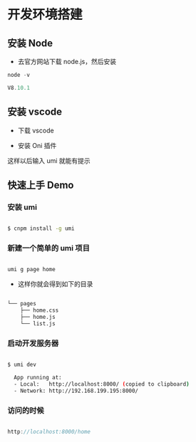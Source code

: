 # 开发环境搭建

## 安装 Node

- 去官方网站下载 node.js，然后安装

```javascript
node -v

V8.10.1
```

## 安装 vscode

- 下载 vscode

- 安装 Oni 插件

这样以后输入 umi 就能有提示

## 快速上手 Demo

### 安装 umi

```bash

$ cnpm install -g umi

```

### 新建一个简单的 umi 项目

```javascript

umi g page home

```

- 这样你就会得到如下的目录

```bash

└── pages
    ├── home.css
    ├── home.js
    └── list.js

```

### 启动开发服务器

```bash

$ umi dev

  App running at:
  - Local:   http://localhost:8000/ (copied to clipboard)
  - Network: http://192.168.199.195:8000/

```

### 访问的时候

```javascript

http://localhost:8000/home

```
